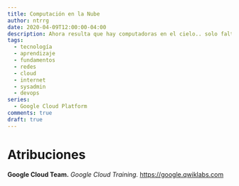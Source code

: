 ```yaml
---
title: Computación en la Nube
author: ntrrg
date: 2020-04-09T12:00:00-04:00
description: Ahora resulta que hay computadoras en el cielo.. solo falta que me digan que las computadoras malas se van al infierno 😒 Una pequeña introducción a este concepto que tiene algunos años ganando mucha popularidad y que ha cambiado drásticamente como los equipos de desarrollo de Software implementan sus aplicaciones.
tags:
  - tecnología
  - aprendizaje
  - fundamentos
  - redes
  - cloud
  - internet
  - sysadmin
  - devops
series:
  - Google Cloud Platform
comments: true
draft: true
---
```


# Atribuciones

**Google Cloud Team.** *Google Cloud Training.* <https://google.qwiklabs.com>

